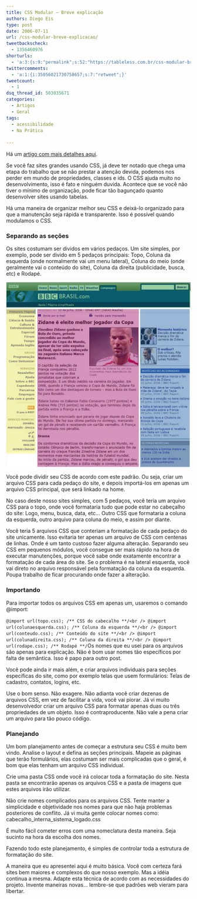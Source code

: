 ```yaml
---
title: CSS Modular – Breve explicação
authors: Diego Eis
type: post
date: 2006-07-11
url: /css-modular-breve-explicacao/
tweetbackscheck:
  - 1356460976
shorturls:
  - 'a:3:{s:9:"permalink";s:52:"https://tableless.com.br/css-modular-breve-explicacao";s:7:"tinyurl";s:26:"https://tinyurl.com/3dqwr9v";s:4:"isgd";s:19:"https://is.gd/ba04ud";}'
twittercomments:
  - 'a:1:{i:35056021730758657;s:7:"retweet";}'
tweetcount:
  - 1
dsq_thread_id: 503035671
categories:
  - Artigos
  - Geral
tags:
  - acessibilidade
  - Na Prática

---
```

Há um [artigo com mais detalhes aqui][1].

Se você faz sites grandes usando CSS, já deve ter notado que chega uma etapa do trabalho que se não prestar a atenção devida, podemos nos perder em mundo de propriedades, classes e ids. O CSS ajuda muito no desenvolvimento, isso é fato e ninguém duvida. Acontece que se você não tiver o mínimo de organização, pode ficar tão bagunçado quanto desenvolver sites usando tabelas.

Há uma maneira de organizar melhor seu CSS e deixá-lo organizado para que a manutenção seja rápida e transparente. Isso é possível quando modulamos o CSS.

### Separando as seções

Os sites costumam ser dividos em vários pedaços. Um site simples, por exemplo, pode ser divido em 5 pedaços principais: Topo, Coluna da esquerda (onde normalmente vai um menu lateral), Coluna do meio (onde geralmente vai o conteúdo do site), Coluna da direita (publicidade, busca, etc) e Rodapé.

<img width="530" height="504" alt="Exemplo de estrutura" id="image733" src="https://raw.githubusercontent.com/diegoeis/tableless-static-images/master/2006/07/exemplo.jpg" />

Você pode dividir seu CSS de acordo com este padrão. Ou seja, criar um arquivo CSS para cada pedaço do site, e depois importá-los em apenas um arquivo CSS principal, que será linkado na home.

No caso deste nosso sites simples, com 5 pedaços, você teria um arquivo CSS para o topo, onde você formataria tudo que pode estar no cabeçalho do site: Logo, menu, busca, data, etc&#8230; Outro CSS que formataria a coluna da esquerda, outro arquivo para coluna do meio, e assim por diante.

Você teria 5 arquivos CSS que conteriam a formatação de cada pedaço do site unicamente. Isso evitaria ter apenas um arquivo de CSS com centenas de linhas. Onde é um tanto custoso fazer alguma alteração. Separando seu CSS em pequenos módulos, você consegue ser mais rápido na hora de executar manutenções, porque você sabe onde exatamente encontrar a formatação de cada área do site. Se o problema é na lateral esquerda, você vai direto no arquivo responsável pela formatação da coluna da esquerda. Poupa trabalho de ficar procurando onde fazer a alteração.

### Importando

Para importar todos os arquivos CSS em apenas um, usaremos o comando @import:

`@import url(topo.css); /** CSS do cabecalho **/<br />
@import url(colunaesquerda.css); /** Coluna da esquerda **/<br />
@import url(conteudo.css); /** Conteúdo do site **/<br />
@import url(colunadireita.css); /** Coluna da direita **/<br />
@import url(rodape.css); /** Rodapé **/`Os nomes que eu usei para os arquivos são apenas para explicação. Não é bom usar nomes tão específicos por falta de semântica. Isso é papo para outro post.
  
Você pode ainda ir mais além, e criar arquivos individuais para seções específicas do site, como por exemplo telas que usem formulários: Telas de cadastro, contatos, logins, etc.

Use o bom senso. Não exagere. Não adianta você criar dezenas de arquivos CSS, em vez de facilitar a vida, você vai piorar. Já vi muito desenvolvedor criar um arquivo CSS para formatar apenas duas ou três propriedades de um objeto. Isso é contraproducente. Não vale a pena criar um arquivo para tão pouco código.

### Planejando

Um bom planejamento antes de começar a estrutura seu CSS é muito bem vindo. Analise o layout e defina as seções principais. Mapeie as páginas que terão formulários, elas costumam ser mais complicadas que o geral, é bom que elas tenham um arquivo CSS individual.

Crie uma pasta CSS onde você irá colocar toda a formatação do site. Nesta pasta se encontrarão apenas os arquivos CSS e a pasta de imagens que estes arquivos irão utilizar.

Não crie nomes complicados para os arquivos CSS. Tente manter a simplicidade e objetividade nos nomes para que não haja problemas posteriores de conflito. Já vi muita gente colocar nomes como: cabecalho\_interna\_sistema_logado.css
  
É muito fácil cometer erros com uma nomeclatura desta maneira. Seja sucinto na hora da escolha dos nomes.
  
Fazendo todo este planejamento, é simples de controlar toda a estrutura de formatação do site.
  
A maneira que eu apresentei aqui é muito básica. Você com certeza fará sites bem maiores e complexos do que nosso exemplo. Mas a idéia continua a mesma. Adapte esta técnica de acordo com as necessidades do projeto. Invente maneiras novas&#8230; lembre-se que padrões web vieram para libertar.

 [1]: https://tableless.com.br/modulando-o-css "Modulando o CSS"